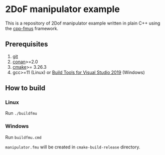 2DoF manipulator example
========

This is a repository of 2Dof manipulator example written in plain C++ using the
[cpp-fmus] framework.

Prerequisites
--------------

1. [git]
2. [conan]>=2.0
3. [cmake]>= 3.26.3
4. gcc>=11 (Linux) or [Build Tools for Visual Studio 2019] (Windows)


How to build
------------

### Linux
Run `./buildfmu`

### Windows
Run `buildfmu.cmd`


`manipulator.fmu` will be created in `cmake-build-release` directory.

[cpp-fmus]: https://github.com/open-simulation-platform/cpp-fmus
[git]: https://git-scm.com/
[conan]: https://conan.io/
[cmake]: https://cmake.org
[Build Tools for Visual Studio 2019]: https://visualstudio.microsoft.com/vs/older-downloads/
